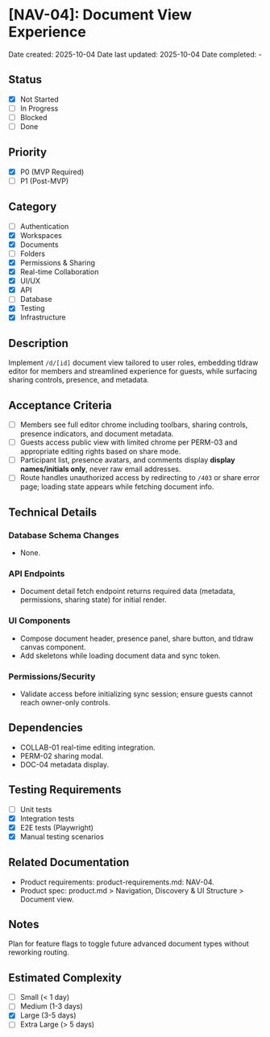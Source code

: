 # [NAV-04]: Document View Experience

Date created: 2025-10-04
Date last updated: 2025-10-04
Date completed: -

## Status

- [x] Not Started
- [ ] In Progress
- [ ] Blocked
- [ ] Done

## Priority

- [x] P0 (MVP Required)
- [ ] P1 (Post-MVP)

## Category

- [ ] Authentication
- [x] Workspaces
- [x] Documents
- [ ] Folders
- [x] Permissions & Sharing
- [x] Real-time Collaboration
- [x] UI/UX
- [x] API
- [ ] Database
- [x] Testing
- [x] Infrastructure

## Description

Implement `/d/[id]` document view tailored to user roles, embedding tldraw editor for members and streamlined experience for guests, while surfacing sharing controls, presence, and metadata.

## Acceptance Criteria

- [ ] Members see full editor chrome including toolbars, sharing controls, presence indicators, and document metadata.
- [ ] Guests access public view with limited chrome per PERM-03 and appropriate editing rights based on share mode.
- [ ] Participant list, presence avatars, and comments display **display names/initials only**, never raw email addresses.
- [ ] Route handles unauthorized access by redirecting to `/403` or share error page; loading state appears while fetching document info.

## Technical Details

### Database Schema Changes

- None.

### API Endpoints

- Document detail fetch endpoint returns required data (metadata, permissions, sharing state) for initial render.

### UI Components

- Compose document header, presence panel, share button, and tldraw canvas component.
- Add skeletons while loading document data and sync token.

### Permissions/Security

- Validate access before initializing sync session; ensure guests cannot reach owner-only controls.

## Dependencies

- COLLAB-01 real-time editing integration.
- PERM-02 sharing modal.
- DOC-04 metadata display.

## Testing Requirements

- [ ] Unit tests
- [x] Integration tests
- [x] E2E tests (Playwright)
- [x] Manual testing scenarios

## Related Documentation

- Product requirements: product-requirements.md: NAV-04.
- Product spec: product.md > Navigation, Discovery & UI Structure > Document view.

## Notes

Plan for feature flags to toggle future advanced document types without reworking routing.

## Estimated Complexity

- [ ] Small (< 1 day)
- [ ] Medium (1-3 days)
- [x] Large (3-5 days)
- [ ] Extra Large (> 5 days)
